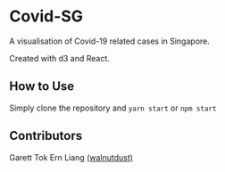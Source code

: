 # Covid-SG

A visualisation of Covid-19 related cases in Singapore.

Created with d3 and React.

## How to Use

Simply clone the repository and `yarn start` or `npm start`

## Contributors

Garett Tok Ern Liang [(walnutdust)](https://github.com/walnutdust/)
